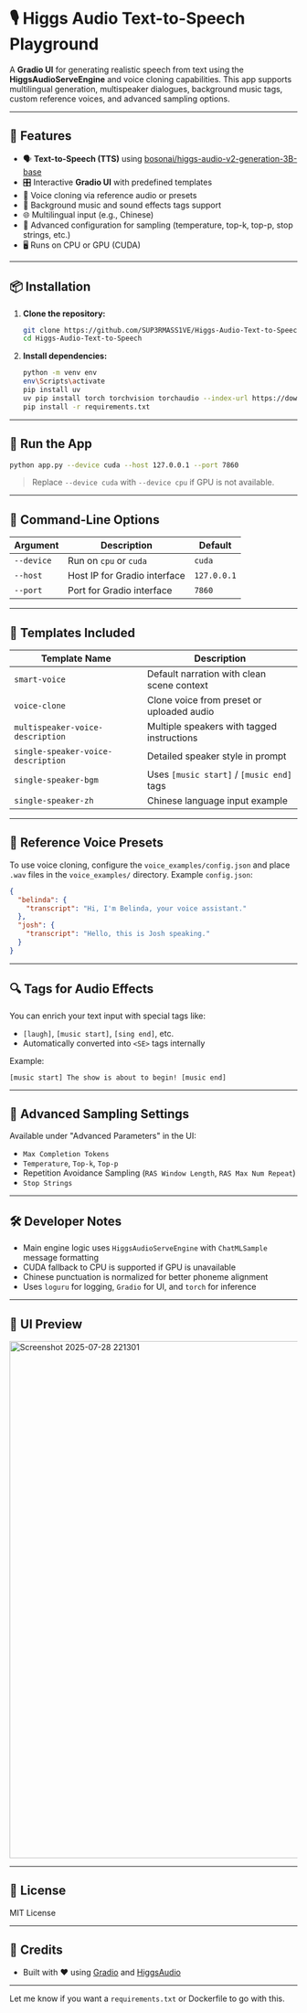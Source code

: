 


# 🎙️ Higgs Audio Text-to-Speech Playground

A **Gradio UI** for generating realistic speech from text using the **HiggsAudioServeEngine** and voice cloning capabilities. This app supports multilingual generation, multispeaker dialogues, background music tags, custom reference voices, and advanced sampling options.

---

## 🚀 Features

* 🗣️ **Text-to-Speech (TTS)** using [bosonai/higgs-audio-v2-generation-3B-base](https://huggingface.co/bosonai/higgs-audio-v2-generation-3B-base)
* 🎛️ Interactive **Gradio UI** with predefined templates
* 👥 Voice cloning via reference audio or presets
* 🎵 Background music and sound effects tags support
* 🌐 Multilingual input (e.g., Chinese)
* 🔧 Advanced configuration for sampling (temperature, top-k, top-p, stop strings, etc.)
* 🖥️ Runs on CPU or GPU (CUDA)

---

## 📦 Installation

1. **Clone the repository:**

   ```bash
   git clone https://github.com/SUP3RMASS1VE/Higgs-Audio-Text-to-Speech.git
   cd Higgs-Audio-Text-to-Speech
   ```

2. **Install dependencies:**

   ```bash
   python -m venv env
   env\Scripts\activate
   pip install uv
   uv pip install torch torchvision torchaudio --index-url https://download.pytorch.org/whl/cu128
   pip install -r requirements.txt
   ```

---

## 🧪 Run the App

```bash
python app.py --device cuda --host 127.0.0.1 --port 7860
```

> Replace `--device cuda` with `--device cpu` if GPU is not available.

---

## 🧰 Command-Line Options

| Argument   | Description                  | Default     |
| ---------- | ---------------------------- | ----------- |
| `--device` | Run on `cpu` or `cuda`       | `cuda`      |
| `--host`   | Host IP for Gradio interface | `127.0.0.1` |
| `--port`   | Port for Gradio interface    | `7860`      |

---

## 🧩 Templates Included

| Template Name                      | Description                                |
| ---------------------------------- | ------------------------------------------ |
| `smart-voice`                      | Default narration with clean scene context |
| `voice-clone`                      | Clone voice from preset or uploaded audio  |
| `multispeaker-voice-description`   | Multiple speakers with tagged instructions |
| `single-speaker-voice-description` | Detailed speaker style in prompt           |
| `single-speaker-bgm`               | Uses `[music start]` / `[music end]` tags  |
| `single-speaker-zh`                | Chinese language input example             |

---

## 🧠 Reference Voice Presets

To use voice cloning, configure the `voice_examples/config.json` and place `.wav` files in the `voice_examples/` directory. Example `config.json`:

```json
{
  "belinda": {
    "transcript": "Hi, I'm Belinda, your voice assistant."
  },
  "josh": {
    "transcript": "Hello, this is Josh speaking."
  }
}
```

---

## 🔍 Tags for Audio Effects

You can enrich your text input with special tags like:

* `[laugh]`, `[music start]`, `[sing end]`, etc.
* Automatically converted into `<SE>` tags internally

Example:

```
[music start] The show is about to begin! [music end]
```

---

## 🧪 Advanced Sampling Settings

Available under "Advanced Parameters" in the UI:

* `Max Completion Tokens`
* `Temperature`, `Top-k`, `Top-p`
* Repetition Avoidance Sampling (`RAS Window Length`, `RAS Max Num Repeat`)
* `Stop Strings`

---

## 🛠️ Developer Notes

* Main engine logic uses `HiggsAudioServeEngine` with `ChatMLSample` message formatting
* CUDA fallback to CPU is supported if GPU is unavailable
* Chinese punctuation is normalized for better phoneme alignment
* Uses `loguru` for logging, `Gradio` for UI, and `torch` for inference

---

## 📸 UI Preview

<img width="1502" height="905" alt="Screenshot 2025-07-28 221301" src="https://github.com/user-attachments/assets/16c54a65-2d7c-4860-a358-0075b55132cc" />

---

## 📄 License

MIT License

---

## 👥 Credits

* Built with ❤️ using [Gradio](https://www.gradio.app/) and [HiggsAudio](https://huggingface.co/bosonai/higgs-audio-v2-generation-3B-base)

---

Let me know if you want a `requirements.txt` or Dockerfile to go with this.

